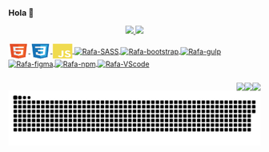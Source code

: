 ### Hola 👋

<div align="center">
  <a href="https://github.com/Andrew-devcoder">
  <img height="160em" src="https://stats-andrew-devcoder.vercel.app/api?username=Andrew-devcoder&PAT_1&show_icons=true&theme=radical&include_all_commits=true&count_private=true"/>
  <img height="160em" src="https://stats-andrew-devcoder.vercel.app/api/top-langs/?username=Andrew-devcoder&PAT_1&layout=compact&langs_count=7&theme=radical"/>
</div>

<div style="display: inline_block"><br>
  <img align="center" alt="Rafa-HTML" height="30" width="40" src="https://raw.githubusercontent.com/devicons/devicon/master/icons/html5/html5-original.svg">
  <img align="center" alt="Rafa-CSS" height="30" width="40" src="https://raw.githubusercontent.com/devicons/devicon/master/icons/css3/css3-original.svg">
  <img align="center" alt="Rafa-JS" height="30" width="40" src="https://raw.githubusercontent.com/devicons/devicon/master/icons/javascript/javascript-plain.svg">
  <img align="center" alt="Rafa-SASS" height="30" width="40" src="https://cdn.jsdelivr.net/gh/devicons/devicon/icons/sass/sass-original.svg" />
  <img align="center" alt="Rafa-bootstrap" height="30" width="40" src="https://cdn.jsdelivr.net/gh/devicons/devicon/icons/bootstrap/bootstrap-plain.svg" />  
  <img align="center" alt="Rafa-gulp" height="30" width="40" src="https://cdn.jsdelivr.net/gh/devicons/devicon/icons/gulp/gulp-plain.svg" />
  <img align="center" alt="Rafa-figma" height="30" width="40" src="https://cdn.jsdelivr.net/gh/devicons/devicon/icons/figma/figma-original.svg" />
  <img align="center" alt="Rafa-npm" height="30" width="40" src="https://user-images.githubusercontent.com/25181517/121401671-49102800-c959-11eb-9f6f-74d49a5e1774.png" />
          
          
          
          
  <img align="center" alt="Rafa-VScode" height="30" width="40" src="https://cdn.jsdelivr.net/gh/devicons/devicon/icons/vscode/vscode-original.svg" />         
   
</div>
  
  ##
 
<div> 
  <a href = "mailto:andrew.kovpak.01@gmail.com"><img align="right" src="https://img.shields.io/badge/Gmail-D14836?style=for-the-badge&logo=gmail&logoColor=white" target="_blank"></a>
  <a href="https://www.linkedin.com/in/andrew-kovpak-front-end-developer" target="_blank"><img align="right"  src="https://img.shields.io/badge/LinkedIn-0077B5?style=for-the-badge&logo=linkedin&logoColor=white" target="_blank"></a>
  <a href="https://t.me/Andreveloper" target="_blank"><img align="right" src="https://img.shields.io/badge/Telegram-2CA5E0?style=for-the-badge&logo=telegram&logoColor=white" target="_blank"></a>
</div>


<picture>
  <source
    media="(prefers-color-scheme: dark)"
    srcset="https://raw.githubusercontent.com/Andrew-devcoder/Andrew-devcoder/output/github-contribution-grid-snake-dark.svg"
  />
  <source
    media="(prefers-color-scheme: light)"
    srcset="https://raw.githubusercontent.com/Andrew-devcoder/Andrew-devcoder/output/github-contribution-grid-snake.svg"
  />
  <img
    alt="github contribution grid snake animation"
    src="https://raw.githubusercontent.com/Andrew-devcoder/Andrew-devcoder/output/github-contribution-grid-snake.svg"
  />
</picture>
